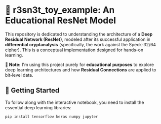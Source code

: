 # 🧠 r3sn3t_toy_example: An Educational ResNet Model

This repository is dedicated to understanding the architecture of a **Deep Residual Network (ResNet)**, modeled after its successful application in **differential cryptanalysis** (specifically, the work against the Speck-32/64 cipher). This is a conceptual implementation designed for hands-on learning.

**🚨 Note:** I'm using this project purely for **educational purposes** to explore deep learning architectures and how **Residual Connections** are applied to bit-level data.

## 🚀 Getting Started

To follow along with the interactive notebook, you need to install the essential deep learning libraries:

```bash
pip install tensorflow keras numpy jupyter

